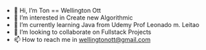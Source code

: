 - 👋 Hi, I’m Ton == Wellington Ott
- 👀 I’m interested in Create new Algorithmic
- 🌱 I’m currently learning Java from Udemy Prof Leonado m. Leitao
- 💞️ I’m looking to collaborate on Fullstack Projects
- 📫 How to reach me in wellingtonott@gmail.com

<!---
Tomasboy008/Tomasboy008 is a ✨ special ✨ repository because its `README.md` (this file) appears on your GitHub profile.
You can click the Preview link to take a look at your changes.
--->
